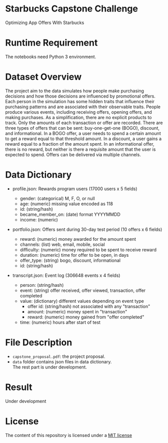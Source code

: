 # Starbucks Capstone Challenge
Optimizing App Offers With Starbucks

# Runtime Requirement
The notebooks need Python 3 environment. 

# Dataset Overview
The project aim to the data simulates how people make purchasing decisions and how those decisions are influenced by promotional offers. Each person in the simulation has some hidden traits that influence their purchasing patterns and are associated with their observable traits. People produce various events, including receiving offers, opening offers, and making purchases. As a simplification, there are no explicit products to track. Only the amounts of each transaction or offer are recorded. There are three types of offers that can be sent: buy-one-get-one (BOGO), discount, and informational. In a BOGO offer, a user needs to spend a certain amount to get a reward equal to that threshold amount. In a discount, a user gains a reward equal to a fraction of the amount spent. In an informational offer, there is no reward, but neither is there a requisite amount that the user is expected to spend. Offers can be delivered via multiple channels. 

# Data Dictionary
- profile.json: Rewards program users (17000 users x 5 fields) 
  - gender: (categorical) M, F, O, or null
  - age: (numeric) missing value encoded as 118
  - id: (string/hash)
  - became_member_on: (date) format YYYYMMDD
  - income: (numeric)
  
- portfolio.json: Offers sent during 30-day test period (10 offers x 6 fields)
  - reward: (numeric) money awarded for the amount spent
  - channels: (list) web, email, mobile, social
  - difficulty: (numeric) money required to be spent to receive reward
  - duration: (numeric) time for offer to be open, in days
  - offer_type: (string) bogo, discount, informational
  - id: (string/hash)

- transcript.json: Event log (306648 events x 4 fields)
  - person: (string/hash)
  - event: (string) offer received, offer viewed, transaction, offer completed
  - value: (dictionary) different values depending on event type
    - offer id: (string/hash) not associated with any "transaction"
    - amount: (numeric) money spent in "transaction"
    -  reward: (numeric) money gained from "offer completed"
  - time: (numeric) hours after start of test

# File Description
- `capstone_proposal.pdf`: the project proposal.  
- `data` folder contains json files in data dictionary.  
The rest part is under development.  

# Result
Under development

# License
The content of this repository is licensed under a [MIT license](LICENSE)
